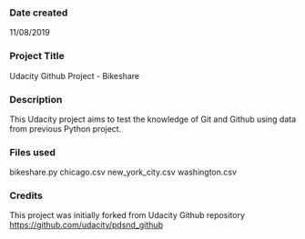 ### Date created
11/08/2019

### Project Title
Udacity Github Project - Bikeshare

### Description
This Udacity project aims to test the knowledge of Git and Github using data from previous Python project.

### Files used
bikeshare.py
chicago.csv
new_york_city.csv
washington.csv

### Credits
This project was initially forked from Udacity Github repository 
https://github.com/udacity/pdsnd_github
